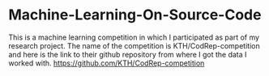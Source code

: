 # Machine-Learning-On-Source-Code

This is a machine learning competition in which I participated as part of my research project.
The name of the competition is KTH/CodRep-competition and here is the link to their github repository from where I got the data I worked with.
https://github.com/KTH/CodRep-competition
